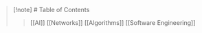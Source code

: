 > [!note] # Table of Contents
>> [[AI]]
>> [[Networks]]
>> [[Algorithms]]
>> [[Software Engineering]]

